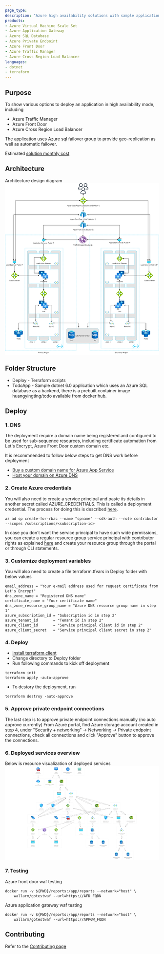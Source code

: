 ```yaml
---
page_type: 
description: "Azure high availability solutions with sample application and terraform scripts"
products:
- Azure Virtual Machine Scale Set
- Azure Application Gateway
- Azure SQL Database
- Azure Private Endpoint
- Azure Front Door
- Azure Traffic Manager
- Azure Cross Region Load Balancer
languages:
- dotnet
- terraform
---
```


## Purpose
To show various options to deploy an application in high availability mode, including
- Azure Traffic Manager
- Azure Front Door
- Azure Cross Region Load Balancer

The application uses Azure sql failover group to provide geo-replication as well as automatic failover.

Estimated [solution monthly cost](https://azure.com/e/8be03981a30a4d0aad6cfc5637ad3051)

## Architecture
Architecture design diagram
![Architecture](/Images/Architecture.png)

## Folder Structure
- Deploy - Terraform scripts
- TodoApp - Sample dotnet 6.0 application which uses an Azure SQL database as a backend, there is a prebuilt container image huangyingting/todo available from docker hub.

## Deploy
### 1. DNS
The deployment require a domain name being registered and configured to be used for sub-sequence resources, including certificate automation from Let's Encrypt, Azure Front Door custom domain etc.

It is recommnended to follow below steps to get DNS work before deployment
- [Buy a custom domain name for Azure App Service
](https://learn.microsoft.com/en-us/azure/app-service/manage-custom-dns-buy-domain)
- [Host your domain on Azure DNS](https://learn.microsoft.com/en-us/training/modules/host-domain-azure-dns/)

### 2. Create Azure credentials
You will also need to create a service principal and paste its details in another secret called AZURE_CREDENTIALS. This is called a deployment credential. The process for doing this is described [here](https://github.com/Azure/login#configure-deployment-credentials). 

```
az ad sp create-for-rbac --name "spname" --sdk-auth --role contributor --scopes /subscriptions/<subscription-id>
```

In case you don't want the service principal to have such wide permissions, you can create a regular resource group service principal with contributor rights as explained [here](https://github.com/Azure/login#configure-deployment-credentials) and create your resource group through the portal or through CLI statements. 

### 3. Customize deployment variables
You will also need to create a file terraform.tfvars in Deploy folder with below values
```
email_address = "Your e-mail address used for request certificate from Let's Encrypt"
dns_zone_name = "Registered DNS name"
certificate_name = "Your certificate name"
dns_zone_resource_group_name = "Azure DNS resource group name in step 1"
azure_subscription_id = "Subscription id in step 2"
azure_tenant_id       = "Tenant id in step 2"
azure_client_id       = "Service principal client id in step 2"
azure_client_secret   = "Service principal client secret in step 2"
```
### 4. Deploy
- [Install terraform client](https://learn.hashicorp.com/tutorials/terraform/install-cli)
- Change directory to Deploy folder
- Run following commands to kick off deployment
```
terraform init
terraform apply -auto-approve
```
- To destory the deployment, run
```
terraform destroy -auto-approve
```
### 5. Approve private endpoint connections
The last step is to approve private endpoint connections manually (no auto approve currently)
From Azure portal, find Azure storage account created in step 4, under "Security + networking" -> Networking -> Private endpoint connections, check all connections and click "Approve" button to approve the connections.

### 6. Deployed services overview
Below is resource visualization of deployed services 
![Deployed Services](/Images/HA-Services.png)

### 7. Testing
Azure front door waf testing
```
docker run -v ${PWD}/reports:/app/reports --network="host" \
    wallarm/gotestwaf --url=https://AFD_FQDN
```
Azure application gateway waf testing
```
docker run -v ${PWD}/reports:/app/reports --network="host" \
    wallarm/gotestwaf --url=https://APPGW_FQDN
```

## Contributing
Refer to the [Contributing page](/CONTRIBUTING.md)